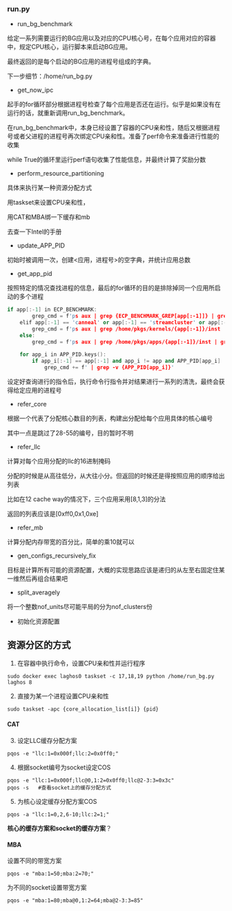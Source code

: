 ### run.py

- run_bg_benchmark

给定一系列需要运行的BG应用以及对应的CPU核心号，在每个应用对应的容器中，规定CPU核心，运行脚本来启动BG应用。

最终返回的是每个启动的BG应用的进程号组成的字典。

下一步细节：/home/run_bg.py

- get_now_ipc

起手的for循环部分根据进程号检查了每个应用是否还在运行。似乎是如果没有在运行的话，就重新调用run_bg_benchmark。

在run_bg_benchmark中，本身已经设置了容器的CPU亲和性，随后又根据进程号或者父进程的进程号再次绑定CPU亲和性。准备了perf命令来准备进行性能的收集

while True的循环里运行perf语句收集了性能信息，并最终计算了奖励分数

- perform_resource_partitioning

具体来执行某一种资源分配方式

用taskset来设置CPU亲和性，

用CAT和MBA绑一下缓存和mb

去查一下Intel的手册

- update_APP_PID

初始时被调用一次，创建<应用，进程号>的空字典，并统计应用总数

- get_app_pid

按照特定的情况查找进程的信息，最后的for循环的目的是排除掉同一个应用所启动的多个进程

```C++
if app[:-1] in ECP_BENCHMARK:
        grep_cmd = f'ps aux | grep {ECP_BENCHMARK_GREP[app[:-1]]} | grep -v grep'
    elif app[:-1] == 'canneal' or app[:-1] == 'streamcluster' or app[:-1] == 'dedup':
        grep_cmd = f'ps aux | grep /home/pkgs/kernels/{app[:-1]}/inst | grep -v grep'
    else:
        grep_cmd = f'ps aux | grep /home/pkgs/apps/{app[:-1]}/inst | grep -v grep'
    
    for app_i in APP_PID.keys():
        if app_i[:-1] == app[:-1] and app_i != app and APP_PID[app_i] != '':
            grep_cmd += f' | grep -v {APP_PID[app_i]}'
```

设定好查询进行的指令后，执行命令行指令并对结果进行一系列的清洗，最终会获得给定应用的进程号

- refer_core

根据一个代表了分配核心数目的列表，构建出分配给每个应用具体的核心编号

其中一点是跳过了28-55的编号，目的暂时不明

- refer_llc

计算对每个应用分配的llc的16进制掩码

分配的时候是从高往低分，从大往小分。但返回的时候还是得按照应用的顺序给出列表

比如在12 cache way的情况下，三个应用采用[8,1,3]的分法

返回的列表应该是[0xff0,0x1,0xe]

- refer_mb

计算分配内存带宽的百分比，简单的乘10就可以

- gen_configs_recursively_fix

目标是计算所有可能的资源配置，大概的实现思路应该是递归的从左至右固定住某一维然后再组合结果吧

- split_averagely

将一个整数nof_units尽可能平局的分为nof_clusters份

- 初始化资源配置

## 资源分区的方式

1. 在容器中执行命令，设置CPU亲和性并运行程序

```shell
sudo docker exec laghos0 taskset -c 17,18,19 python /home/run_bg.py laghos 8
```

2. 直接为某一个进程设置CPU亲和性

```shell
sudo taskset -apc {core_allocation_list[i]} {pid}
```

#### CAT

3. 设定LLC缓存分配方案

```shell
pqos -e "llc:1=0x000f;llc:2=0x0ff0;"
```

4. 根据socket编号为socket设定COS

```shell
pqos -e "llc:1=0x000f;llc@0,1:2=0x0ff0;llc@2-3:3=0x3c"
pqos -s   #查看socket上的缓存分配方式
```

5. 为核心设定缓存分配方案COS

```shell
pqos -a "llc:1=0,2,6-10;llc:2=1;"
```

**核心的缓存方案和socket的缓存方案**？

#### MBA

设置不同的带宽方案

```shell
pqos -e "mba:1=50;mba:2=70;"
```

为不同的socket设置带宽方案

```shell
pqos -e "mba:1=80;mba@0,1:2=64;mba@2-3:3=85"
```


